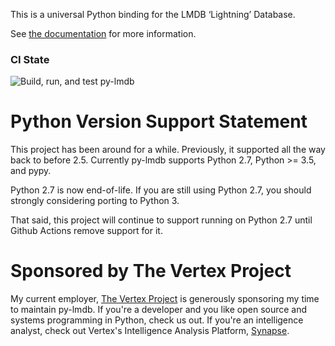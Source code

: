 This is a universal Python binding for the LMDB ‘Lightning’ Database.

See [the documentation](https://lmdb.readthedocs.io) for more information.

### CI State
![Build, run, and test py-lmdb](https://github.com/jnwatson/py-lmdb/workflows/Build,%20run,%20and%20test%20py-lmdb/badge.svg)

# Python Version Support Statement

This project has been around for a while.  Previously, it supported all the way back to before 2.5.  Currently py-lmdb
supports Python 2.7, Python >= 3.5, and pypy.

Python 2.7 is now end-of-life.  If you are still using Python 2.7, you should strongly considering porting to Python
3.

That said, this project will continue to support running on Python 2.7 until Github Actions remove support for it.

# Sponsored by The Vertex Project

My current employer, [The Vertex Project](https://vertex.link/) is generously sponsoring my time to maintain py-lmdb.
If you're a developer and you like open source and systems programming in Python, check us out.  If you're an 
intelligence analyst, check out Vertex's Intelligence Analysis Platform, [Synapse](https://github.com/vertexproject/synapse).
